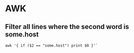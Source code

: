 # AWK

## Filter all lines where the second word is some.host

	awk '{ if ($2 == "some.host") print $0 }'`
